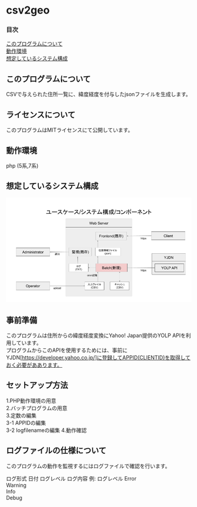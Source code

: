 # csv2geo

### 目次
[このプログラムについて](#mokuji001)  
[動作環境](#mokuji101)  
[想定しているシステム構成](#mokuji201)  

<a id="mokuji001"></a>
## このプログラムについて
CSVで与えられた住所一覧に、緯度経度を付与したjsonファイルを生成します。

## ライセンスについて
このプログラムはMITライセンスにて公開しています。

<a id="mokuji101"></a>
## 動作環境
php (5系,7系)

<a id="mokuji201"></a>
## 想定しているシステム構成
![dialog](systemdialog.png)

## 事前準備
このプログラムは住所からの緯度経度変換にYahoo! Japan提供のYOLP APIを利用しています。  
プログラムからこのAPIを使用するためには、事前にYJDN[https://developer.yahoo.co.jp/]に登録してAPPID(CLIENTID)を取得しておく必要がああります。  

## セットアップ方法
1.PHP動作環境の用意  
2.バッチプログラムの用意  
3.定数の編集  
3-1 APPIDの編集  
3-2 logfilenameの編集
4.動作確認

## ログファイルの仕様について
このプログラムの動作を監視するにはログファイルで確認を行います。  

ログ形式
日付 ログレベル ログ内容
例:
ログレベル
Error  
Warning  
Info  
Debug  



